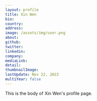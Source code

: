 ```yaml
---
layout: profile
title: Xin Wen
bio: 
country: 
address: 
image: /assets/img/user.png
about: 
github:
twitter: 
linkedin:
company: 
mediaLink:
detail: 
thumbnailImage:
lastUpdate: Nov 22, 2023 
multiYear: false
---
```


This is the body of Xin Wen's profile page.

